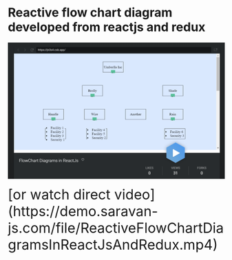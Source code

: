 
# Reactive flow chart diagram developed from reactjs and redux 
[![Watch youtube video](./screenshots/dashboard.png?raw=true)](https://youtu.be/0xuhMYlJE4o)


<font size="6">
	[or watch direct video](https://demo.saravan-js.com/file/ReactiveFlowChartDiagramsInReactJsAndRedux.mp4)
</font>
